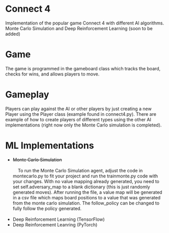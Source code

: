 # Connect 4
Implementation of the popular game Connect 4 with different AI algorithms. Monte Carlo Simulation and Deep Reinforcement Learning (soon to be added)

# Game
The game is programmed in the gameboard class which tracks the board, checks for wins, and allows players to move. 

# Gameplay
Players can play against the AI or other players by just creating a new Player using the Player class (example found in connect4.py). There are example of how to create players of different types using the other AI implementations (right now only the Monte Carlo simulation is completed). 

# ML Implementations
- ~~Monte Carlo Simulation~~
<br> <br> &nbsp;&nbsp;&nbsp;&nbsp;To run the Monte Carlo Simulation agent, adjust the code in montecarlo.py to fit your project and run the trainmonte.py code with your changes. With no value mapping already generated, you need to set self.adversary_map to a blank dictionary (this is just randomly generated moves). After running the file, a value map will be generated in a csv file which maps board positions to a value that was generated from the monte carlo simulation. The follow_policy can be changed to fully follow the policy generated. <br> <br>
- Deep Reinforcement Learning (TensorFlow)
- Deep Reinforcement Leanring (PyTorch)
